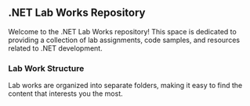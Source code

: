 ## .NET Lab Works Repository

Welcome to the .NET Lab Works repository! This space is dedicated to providing a collection of lab assignments, code samples, and resources related to .NET development.

### Lab Work Structure

Lab works are organized into separate folders, making it easy to find the content that interests you the most.
